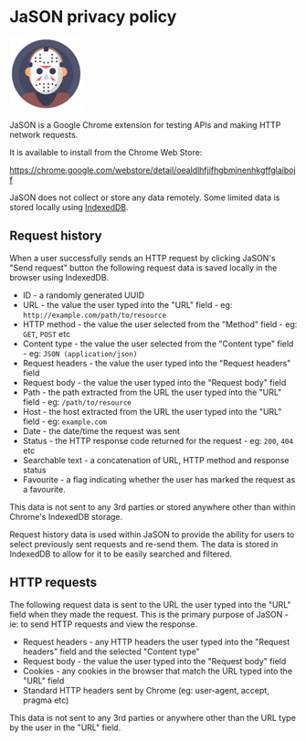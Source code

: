 #  JaSON privacy policy

![JaSON logo](https://github.com/shanebell/JaSON/raw/master/public/jason-128x128.png)

JaSON is a Google Chrome extension for testing APIs and making HTTP network requests.

It is available to install from the Chrome Web Store:

https://chrome.google.com/webstore/detail/oealdlhfjifhgbmjnenhkgffglaibojf

JaSON does not collect or store any data remotely.
Some limited data is stored locally using [IndexedDB](https://developer.mozilla.org/en-US/docs/Web/API/IndexedDB_API).

## Request history

When a user successfully sends an HTTP request by clicking JaSON's "Send request" button the following request data is saved 
locally in the browser using IndexedDB. 

- ID - a randomly generated UUID 
- URL - the value the user typed into the "URL" field - eg: `http://example.com/path/to/resource`
- HTTP method - the value the user selected from the "Method" field - eg: `GET`, `POST` etc
- Content type - the value the user selected from the "Content type" field - eg: `JSON (application/json)`
- Request headers - the value the user typed into the "Request headers" field
- Request body - the value the user typed into the "Request body" field
- Path - the path extracted from the URL the user typed into the "URL" field - eg: `/path/to/resource`
- Host - the host extracted from the URL the user typed into the "URL" field - eg: `example.com`
- Date - the date/time the request was sent
- Status - the HTTP response code returned for the request - eg: `200`, `404` etc
- Searchable text - a concatenation of URL, HTTP method and response status
- Favourite - a flag indicating whether the user has marked the request as a favourite.

This data is not sent to any 3rd parties or stored anywhere other than within Chrome's IndexedDB storage.

Request history data is used within JaSON to provide the ability for users to select previously sent requests 
and re-send them. The data is stored in IndexedDB to allow for it to be easily searched and filtered.

## HTTP requests

The following request data is sent to the URL the user typed into the "URL" field when they made the request. 
This is the primary purpose of JaSON - ie: to send HTTP requests and view the response.

- Request headers - any HTTP headers the user typed into the "Request headers" field and the selected "Content type"
- Request body - the value the user typed into the "Request body" field
- Cookies - any cookies in the browser that match the URL typed into the "URL" field
- Standard HTTP headers sent by Chrome (eg: user-agent, accept, pragma etc)

This data is not sent to any 3rd parties or anywhere other than the URL type by the user in the "URL" field.